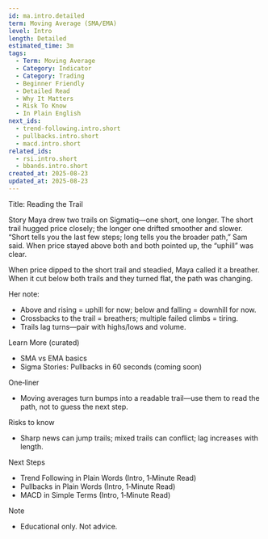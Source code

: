 ```yaml
---
id: ma.intro.detailed
term: Moving Average (SMA/EMA)
level: Intro
length: Detailed
estimated_time: 3m
tags:
  - Term: Moving Average
  - Category: Indicator
  - Category: Trading
  - Beginner Friendly
  - Detailed Read
  - Why It Matters
  - Risk To Know
  - In Plain English
next_ids:
  - trend-following.intro.short
  - pullbacks.intro.short
  - macd.intro.short
related_ids:
  - rsi.intro.short
  - bbands.intro.short
created_at: 2025-08-23
updated_at: 2025-08-23
---
```


Title: Reading the Trail

Story
Maya drew two trails on Sigmatiq—one short, one longer. The short trail hugged price closely; the longer one drifted smoother and slower. “Short tells you the last few steps; long tells you the broader path,” Sam said. When price stayed above both and both pointed up, the “uphill” was clear.

When price dipped to the short trail and steadied, Maya called it a breather. When it cut below both trails and they turned flat, the path was changing.

Her note:
- Above and rising = uphill for now; below and falling = downhill for now.
- Crossbacks to the trail = breathers; multiple failed climbs = tiring.
- Trails lag turns—pair with highs/lows and volume.

Learn More (curated)
- SMA vs EMA basics
- Sigma Stories: Pullbacks in 60 seconds (coming soon)

One‑liner
- Moving averages turn bumps into a readable trail—use them to read the path, not to guess the next step.

Risks to know
- Sharp news can jump trails; mixed trails can conflict; lag increases with length.

Next Steps
- Trend Following in Plain Words (Intro, 1‑Minute Read)
- Pullbacks in Plain Words (Intro, 1‑Minute Read)
- MACD in Simple Terms (Intro, 1‑Minute Read)

Note
- Educational only. Not advice.

